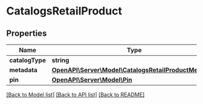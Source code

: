 # CatalogsRetailProduct

## Properties
Name | Type | Description | Notes
------------ | ------------- | ------------- | -------------
**catalogType** | **string** |  | 
**metadata** | [**OpenAPI\Server\Model\CatalogsRetailProductMetadata**](CatalogsRetailProductMetadata.md) |  | 
**pin** | [**OpenAPI\Server\Model\Pin**](Pin.md) |  | 

[[Back to Model list]](../README.md#documentation-for-models) [[Back to API list]](../README.md#documentation-for-api-endpoints) [[Back to README]](../README.md)


